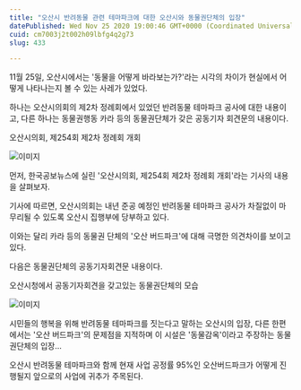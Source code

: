 ```yaml
---
title: "오산시 반려동물 관련 테마파크에 대한 오산시와 동물권단체의 입장"
datePublished: Wed Nov 25 2020 19:00:46 GMT+0000 (Coordinated Universal Time)
cuid: cm7003j2t002h09lbfg4q2g73
slug: 433

---
```



11월 25일, 오산시에서는 '동물을 어떻게 바라보는가?'라는 시각의 차이가 현실에서 어떻게 나타나는지 볼 수 있는 사레가 있었다.

하나는 오산시의회의 제2차 정례회에서 있었던 반려동물 테마파크 공사에 대한 내용이고, 다른 하나는 동물권행동 카라 등의 동물권단체가 갖은 공동기자 회견문의 내용이다.

오산시의회, 제254회 제2차 정례회 개회

![이미지](https://cdn.hashnode.com/res/hashnode/image/upload/v1739249243822/8247f1eb-8d65-4002-8add-d568a31f2e37.jpeg)

먼저, 한국공보뉴스에 실린 '오산시의회, 제254회 제2차 정례회 개회'라는 기사의 내용을 살펴보자.

기사에 따르면, 오산시의회는 내년 준공 예정인 반려동물 테마파크 공사가 차질없이 마무리될 수 있도록 오산시 집행부에 당부하고 있다.

이와는 달리 카라 등의 동물권 단체의 '오산 버드파크'에 대해 극명한 의견차이를 보이고 있다.

다음은 동물권단체의 공동기자회견문 내용이다.

오산시청에서 공동기자회견을 갖고있는 동물권단체의 모습

![이미지](https://cdn.hashnode.com/res/hashnode/image/upload/v1739249249260/ad09b60d-b6ae-471c-9980-ca25efc72188.jpeg)

시민들의 행복을 위해 반려동물 테마파크를 짓는다고 말하는 오산시의 입장, 다른 한편에서는 '오산 버드파크'의 문제점을 지적하며 이 시설은 '동물감옥'이라고 주장하는 동물권단체의 입장...

오산시 반려동물 테마파크와 함께 현재 사업 공정률 95%인 오산버드파크가 어떻게 진행될지 앞으로의 사업에 귀추가 주목된다.